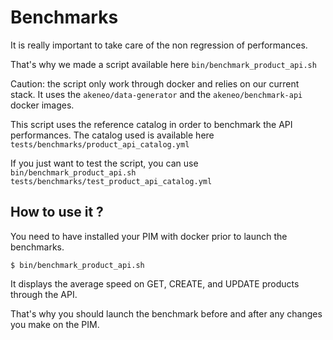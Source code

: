 # Benchmarks

It is really important to take care of the non regression of performances.

That's why we made a script available here `bin/benchmark_product_api.sh`

Caution: the script only work through docker and relies on our current stack.
It uses the `akeneo/data-generator` and the `akeneo/benchmark-api` docker images.

This script uses the reference catalog in order to benchmark the API performances.
The catalog used is available here `tests/benchmarks/product_api_catalog.yml`

If you just want to test the script, you can use `bin/benchmark_product_api.sh tests/benchmarks/test_product_api_catalog.yml`

## How to use it ?

You need to have installed your PIM with docker prior to launch the benchmarks.

`$ bin/benchmark_product_api.sh`

It displays the average speed on GET, CREATE, and UPDATE products through the API.

That's why you should launch the benchmark before and after any changes you make on the PIM.
